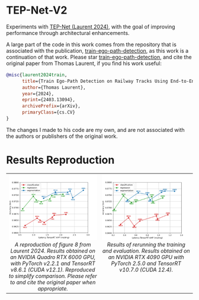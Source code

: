 # TEP-Net-V2
Experiments with [TEP-Net (Laurent 2024)](arxiv.org/abs/2403.13094), with the goal of improving performance through architectural enhancements.

A large part of the code in this work comes from the repository that is associated with the publication, [train-ego-path-detection](https://github.com/irtrailenium/train-ego-path-detection), as this work is a continuation of that work. Please star [train-ego-path-detection](https://github.com/irtrailenium/train-ego-path-detection), and cite the original paper from Thomas Laurent, if you find his work useful:

```bibtex
@misc{laurent2024train,
      title={Train Ego-Path Detection on Railway Tracks Using End-to-End Deep Learning}, 
      author={Thomas Laurent},
      year={2024},
      eprint={2403.13094},
      archivePrefix={arXiv},
      primaryClass={cs.CV}
}
```
The changes I made to his code are my own, and are not associated with the authors or publishers of the original work.

# Results Reproduction
<table style="table-layout: fixed; width: 100%;">
  <tr>
    <!-- First cell -->
    <td style="width: 50%; text-align: center; vertical-align: top;">
      <img src="assets/figure_8_Laurent_2024.png" alt="First Image" style="width:100%;">
      <br>
      <em>
        A reproduction of figure 8 from Laurent 2024. Results obtained on an NVIDIA Quadro RTX 6000 GPU, 
        with PyTorch v2.2.1 and TensorRT v8.6.1 (CUDA v12.1). Reproduced to simplify comparison. 
        Please refer to and cite the original paper when appropriate.
      </em>
    </td>
    <!-- Second cell -->
    <td style="width: 50%; text-align: center; vertical-align: top;">
      <img src="assets/model_evaluation_plot.png" alt="Second Image" style="width:100%;">
      <br>
      <em>
        Results of rerunning the training and evaluation. Results obtained on an NVIDIA RTX 4090 GPU 
        with PyTorch 2.5.0 and TensorRT v10.7.0 (CUDA 12.4).
      </em>
    </td>
  </tr>
</table>
